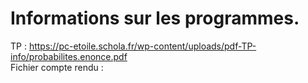 # Informations sur les programmes.

TP : https://pc-etoile.schola.fr/wp-content/uploads/pdf-TP-info/probabilites.enonce.pdf<br>
Fichier compte rendu : 
